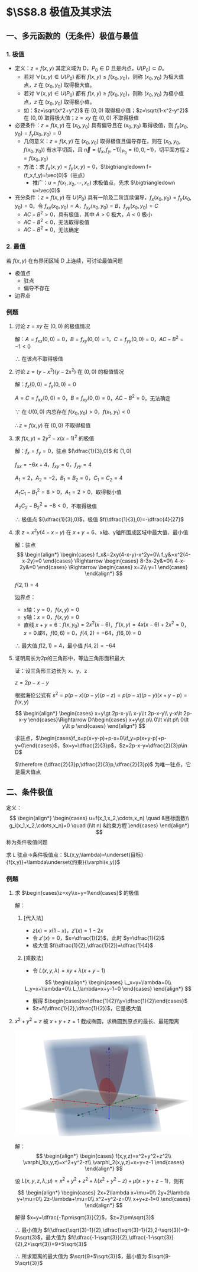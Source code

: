 # $\S$8.8 极值及其求法
## 一、多元函数的（无条件）极值与最值
### 1. 极值
* 定义：$z=f(x,y)$ 其定义域为 D，$P_0\in D$ 且是内点，$U(P_0)\subset D$。
    - 若对 $\forall (x,y)\in U(P_0)$ 都有 $f(x,y)\le f(x_0,y_0)$，则称 $(x_0,y_0)$ 为极大值点，$z$ 在 $(x_0,y_0)$ 取得极大值。
    - 若对 $\forall (x,y)\in U(P_0)$ 都有 $f(x,y)\ge f(x_0,y_0)$，则称 $(x_0,y_0)$ 为极小值点，$z$ 在 $(x_0,y_0)$ 取得极小值。
    - 如：$z=\sqrt{x^2+y^2}$ 在 $(0,0)$ 取得极小值；$z=\sqrt{1-x^2-y^2}$ 在 $(0,0)$ 取得极大值；$z=xy$ 在 $(0,0)$ 不取得极值
* 必要条件：$z=f(x,y)$ 在 $(x_0,y_0)$ 具有偏导且在 $(x_0,y_0)$ 取得极值，则 $f_x(x_0,y_0)=f_y(x_0,y_0)=0$
    - 几何意义：$z=f(x,y)$ 在 $(x_0,y_0)$ 取得极值且偏导存在，则在 $(x_0,y_0,f(x_0,y_0))$ 有水平切面，且 $\vec{n}=(f_x,f_y,-1)|_{P_0}=(0,0,-1)$，切平面方程 $z=f(x_0,y_0)$
    - 方法：求 $f_x(x,y)=f_y(x,y)=0$，$\bigtriangledown f=(f_x,f_y)=\vec{0}$（驻点）
        * 推广：$u=f(x_1,x_2,\cdots,x_n)$ 求极值点，先求 $\bigtriangledown u=\vec{0}$
* 充分条件：$z=f(x,y)$ 在 $U(P_0)$ 具有一阶及二阶连续偏导，$f_x(x_0,y_0)=f_y(x_0,y_0)=0$。令 $f_{xx}(x_0,y_0)=A$，$f_{xy}(x_0,y_0)=B$，$f_{yy}(x_0,y_0)=C$
    - $AC-B^2\gt 0$，具有极值，其中 $A\gt 0$ 极大，$A\lt 0$ 极小
    - $AC-B^2\lt 0$，无法取得极值
    - $AC-B^2=0$，无法确定
### 2. 最值
若 $f(x,y)$ 在有界闭区域 $D$ 上连续，可讨论最值问题

* 极值点
    - 驻点
    - 偏导不存在
* 边界点
### 例题
1. 讨论 $z=xy$ 在 $(0,0)$ 的极值情况

    解：$A=f_{xx}(0,0)=0$，$B=f_{xy}(0,0)=1$，$C=f_{yy}(0,0)=0$，$AC-B^2=-1\lt 0$

    $\therefore$ 在该点不取得极值

2. 讨论 $z=(y-x^2)(y-2x^2)$ 在 $(0,0)$ 的极值情况

    解：$f_x(0,0)=f_y(0,0)=0$

    $A=C=f_{xx}(0,0)=0$，$B=f_{xy}(0,0)=0$，$AC-B^2=0$，无法确定

    $\because$ 在 $U(0,0)$ 内总存在 $f(x_0,y_0)\gt 0$，$f(x_1,y_1)\lt 0$

    $\therefore z=f(x,y)$ 在 $(0,0)$ 不取得极值

3. 求 $f(x,y)=2y^2-x(x-1)^2$ 的极值

    解：$f_x=f_y=0$，驻点 $(\dfrac{1}{3},0)$ 和 $(1,0)$

    $f_{xx}=-6x+4$，$f_{xy}=0$，$f_{yy}=4$

    $A_1=2$，$A_2=-2$，$B_1=B_2=0$，$C_1=C_2=4$

    $A_1C_1-B_1^2=8\gt 0$，$A_1=2\gt 0$，取得极小值

    $A_2C_2-B_2^2=-8\lt 0$，不取得极值

    $\therefore$ 极值点 $(\dfrac{1}{3},0)$，极值 $f(\dfrac{1}{3},0)=-\dfrac{4}{27}$

4. 求 $z=x^2y(4-x-y)$ 在 $x+y=6$、x轴、y轴所围成区域中最大值、最小值

    解：驻点
    $$
    \begin{align*}
    \begin{cases}
    f_x&=2xy(4-x-y)-x^2y=0\\
    f_y&=x^2(4-x-2y)=0
    \end{cases}
    \Rightarrow
    \begin{cases}
    8-3x-2y&=0\\
    4-x-2y&=0
    \end{cases}
    \Rightarrow
    \begin{cases}
    x=2\\
    y=1
    \end{cases}
    \end{align*}
    $$

    $f(2,1)=4$

    边界点：
    * x轴：$y=0$，$f(x,y)=0$
    * y轴：$x=0$，$f(x,y)=0$
    * 直线 $x+y=6$：$f(x,y_0)=2x^2(x-6)$，$f'(x,y)=4x(x-6)+2x^2=0$，$x=0 或 4$，$f(0,6)=0$，$f(4,2)=-64$，$f(6,0)=0$

    $\therefore$ 最大值 $f(2,1)=4$，最小值 $f(4,2)=-64$

5. 证明周长为2p的三角形中，等边三角形面积最大

    证：设三角形三边长为 x、y、z

    $z=2p-x-y$

    根据海伦公式有 $s^2=p(p-x)(p-y)(p-z)=p(p-x)(p-y)(x+y-p)=f(x,y)$

    $$
    \begin{align*}
    \begin{cases}
    x+y\gt 2p-x-y\\
    x-y\lt 2p-x-y\\
    y-x\lt 2p-x-y
    \end{cases}\Rightarrow
    D:\begin{cases}
    x+y\gt p\\
    0\lt x\lt p\\
    0\lt y\lt p
    \end{cases}
    \end{align*}
    $$

    求驻点，$\begin{cases}f_x=p(x+y-p)+p-x=0\\f_y=p(x+y-p)+p-y=0\end{cases}$，$x=y=\dfrac{2}{3}p$，$z=2p-x-y=\dfrac{2}{3}p\in D$

    $\therefore (\dfrac{2}{3}p,\dfrac{2}{3}p,\dfrac{2}{3}p)$ 为唯一驻点，它是最大值点

## 二、条件极值
定义：
$$
\begin{align*}
\begin{cases}
u=f(x_1,x_2,\cdots,x_n) \quad &目标函数\\
g_i(x_1,x_2,\cdots,x_n)=0 \quad (i\lt n) &约束方程
\end{cases}
\end{align*}
$$
称为条件极值问题

求 $L$ 驻点→条件极值点：$L(x,y,\lambda)=\underset{目标}{f(x,y)}+\lambda\underset{约束}{\varphi(x,y)}$
### 例题
1. 求 $\begin{cases}z=xy\\x+y=1\end{cases}$ 的极值

    解：
    1. [代入法]
        * $z(x)=x(1-x)$，$z'(x)=1-2x$
        * 令 $z'(x)=0$，$x=\dfrac{1}{2}$，此时 $y=\dfrac{1}{2}$
        * 极大值 $f(\dfrac{1}{2},\dfrac{1}{2})=\dfrac{1}{4}$
    2. [乘数法]
        * 令 $L(x,y,\lambda)=xy+\lambda(x+y-1)$

        $$
        \begin{align*}
        \begin{cases}
        L_x=y+\lambda=0\\
        L_y=x+\lambda=0\\
        L_\lambda=x+y-1=0
        \end{cases}
        \end{align*}
        $$

        * 解得 $\begin{cases}x=\dfrac{1}{2}\\y=\dfrac{1}{2}\end{cases}$
        * $z=f(\dfrac{1}{2},\dfrac{1}{2})$，它是极大值
2. $x^2+y^2=z$ 被 $x+y+z=1$ 截成椭圆，求椭圆到原点的最长、最短距离

    ![](../assets/8/88-liti.png)

    解：
    $$
    \begin{align*}
    \begin{cases}
    f(x,y,z)=x^2+y^2+z^2\\
    \varphi_1(x,y,z)=x^2+y^2-z\\
    \varphi_2(x,y,z)=x+y+z-1
    \end{cases}
    \end{align*}
    $$

    设 $L(x,y,z,\lambda,\mu)=x^2+y^2+z^2+\lambda(x^2+y^2-z)+\mu(x+y+z-1)$，则有

    $$
    \begin{align*}
    \begin{cases}
    2x+2\lambda x+\mu=0\\
    2y+2\lambda y+\mu=0\\
    2z-\lambda+\mu=0\\
    x^2+y^2-z=0\\
    x+y+z-1=0
    \end{cases}
    \end{align*}
    $$

    解得 $x=y=\dfrac{-1\pm\sqrt{3}}{2}$，$z=2\pm\sqrt{3}$

    $\therefore$ 最小值为 $f(\dfrac{\sqrt{3}-1}{2},\dfrac{\sqrt{3}-1}{2},2-\sqrt{3})=9-5\sqrt{3}$，最大值为 $f(\dfrac{-1-\sqrt{3}}{2},\dfrac{-1-\sqrt{3}}{2},2+\sqrt{3})=9+5\sqrt{3}$

    $\therefore$ 所求距离的最大值为 $\sqrt{9+5\sqrt{3}}$，最小值为 $\sqrt{9-5\sqrt{3}}$
